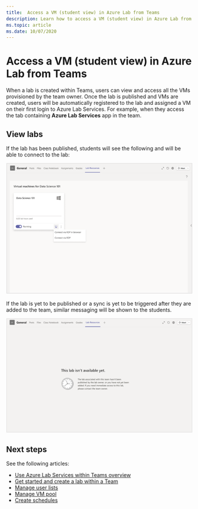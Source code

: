 ```yaml
---
title:  Access a VM (student view) in Azure Lab from Teams
description: Learn how to access a VM (student view) in Azure Lab from Teams. 
ms.topic: article
ms.date: 10/07/2020
---
```


# Access a VM (student view) in Azure Lab from Teams

When a lab is created within Teams, users can view and access all the VMs provisioned by the team owner. Once the lab is published and VMs are created, users will be automatically registered to the lab and assigned a VM on their first login to Azure Lab Services. For example, when they access the tab containing **Azure Lab Services** app in the team. 

## View labs

If the lab has been published, students will see the following and will be able to connect to the lab:

![Azure Lab Services lab](./media/how-to-access-vm-for-students-within-teams/lab.png)

If the lab is yet to be published or a sync is yet to be triggered after they are added to the team, similar messaging will be shown to the students.

![Not published Azure Lab Services lab](./media/how-to-access-vm-for-students-within-teams/not-published-lab.png)

## Next steps

See the following articles:

- [Use Azure Lab Services within Teams overview](lab-services-within-teams-overview.md)
- [Get started and create a lab within a Team](how-to-get-started-create-lab-within-teams.md)
- [Manage user lists](how-to-manage-user-lists-within-teams.md)
- [Manage VM pool](how-to-manage-vm-pool-within-teams.md)
- [Create schedules](how-to-create-schedules-within-teams.md)
